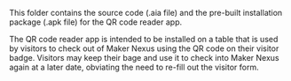 This folder contains the source code (.aia file) and the pre-built installation package (.apk file) for the QR code reader app.

The QR code reader app is intended to be installed on a table that is used by visitors to check out of Maker Nexus
using the QR code on their visitor badge.  Visitors may keep their bage and use it to check into Maker Nexus
again at a later date, obviating the need to re-fill out the visitor form.

